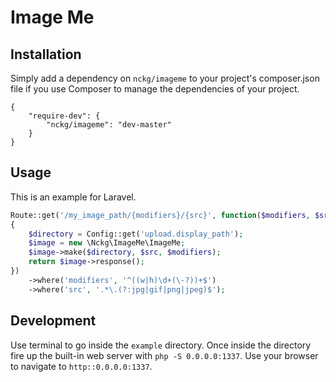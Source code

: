 # Image Me

## Installation
Simply add a dependency on `nckg/imageme` to your project's composer.json file if you use Composer to manage the dependencies of your project.

```
{
    "require-dev": {
        "nckg/imageme": "dev-master"
    }
}
```

## Usage

This is an example for Laravel.

```php
Route::get('/my_image_path/{modifiers}/{src}', function($modifiers, $src)
{
    $directory = Config::get('upload.display_path');
    $image = new \Nckg\ImageMe\ImageMe;
    $image->make($directory, $src, $modifiers);
    return $image->response();
})
    ->where('modifiers', '^((w|h)\d+(\-?))+$')
    ->where('src', '.*\.(?:jpg|gif|png|jpeg)$');
```

## Development

Use terminal to go inside the `example` directory. Once inside the directory fire up the built-in web server with `php -S 0.0.0.0:1337`. Use your browser to navigate to `http::0.0.0.0:1337`.
